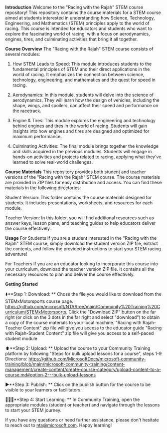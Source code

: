 **Introduction**
Welcome to the "Racing with the Rajah" STEM course repository! This repository contains the course materials for a STEM course aimed at students interested in understanding how Science, Technology, Engineering, and Mathematics (STEM) principles apply to the world of racing. This course is intended for educators and students who want to explore the fascinating world of racing, with a focus on aerodynamics, engines, tires, and culminating activities that bring it all together.

**Course Overview**
The "Racing with the Rajah" STEM course consists of several modules:

1. How STEM Leads to Speed: This module introduces students to the fundamental principles of STEM and their direct applications in the world of racing. It emphasizes the connection between science, technology, engineering, and mathematics and the quest for speed in racing.

2. Aerodynamics: In this module, students will delve into the science of aerodynamics. They will learn how the design of vehicles, including the shape, wings, and spoilers, can affect their speed and performance on the racetrack.

3. Engine & Tires: This module explores the engineering and technology behind engines and tires in the world of racing. Students will gain insights into how engines and tires are designed and optimized for maximum performance.

4. Culminating Activities: The final module brings together the knowledge and skills acquired in the previous modules. Students will engage in hands-on activities and projects related to racing, applying what they've learned to solve real-world challenges.

**Course Materials**
This repository provides both student and teacher versions of the "Racing with the Rajah" STEM course. The course materials are provided in ZIP files for easy distribution and access. You can find these materials in the following directories:

Student Version: This folder contains the course materials designed for students. It includes presentations, worksheets, and resources for each module.

Teacher Version: In this folder, you will find additional resources such as answer keys, lesson plans, and teaching guides to help educators deliver the course effectively.

**Usage**
For Students
If you are a student interested in the "Racing with the Rajah" STEM course, simply download the student version ZIP file, extract the contents, and follow the provided instructions to start your STEM racing adventure!

For Teachers
If you are an educator looking to incorporate this course into your curriculum, download the teacher version ZIP file. It contains all the necessary resources to plan and deliver the course effectively.

**Getting Started**

⬇️**Step 1: Download: ** 
Chose the file you would like to download from the STEMxMotorsports course page. https://github.com/microsoft/NTA/tree/main/Community%20Training%20Curriculum/STEMxMotorsports. Click the "Download ZIP" button on the far right (or click on the 3 dots in the far right and select "download") to obtain a copy of the course materials to your local machine. 
"Racing with Rajah-Teacher Content" zip file will give you access to the educator guide 
"Racing with Rajah-Student Content" zip file will give you access to a self-paced student module

⬆️**Step 2: Upload: ** 
Upload the course to your Community Training platform by following "Steps for bulk upload lessons for a course", steps 1-9 Directions: https://github.com/MicrosoftDocs/microsoft-community-training/blob/main/microsoft-community-training/content-management/create-content/create-course-category/upload-content-to-a-course.md#option-2---bulk-upload-lessons

▶️**Step 3: Publish: ** 
Click on the publish button for the course to be visible to your learners or facilitators.

👩🏾‍💻**Step 4: Start Learning: ** 
In Community Training, open the appropriate modules (student or teacher) and navigate through the lessons to start your STEM journey.

If you have any questions or need further assistance, please don't hesitate to reach out to nta@microsoft.com. Happy learning!

